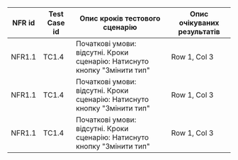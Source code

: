 | NFR id	 | Test Case id | Опис кроків тестового сценарію | Опис очікуваних результатів |
|----------|----------|----------|----------|
| NFR1.1	 | TC1.4 | Початкові умови: відсутні. Кроки сценарію: Натиснуто кнопку "Змінити тип" | Row 1, Col 3 |
| NFR1.1	 | TC1.4 | Початкові умови: відсутні. Кроки сценарію: Натиснуто кнопку "Змінити тип" | Row 1, Col 3 |
| NFR1.1	 | TC1.4 | Початкові умови: відсутні. Кроки сценарію: Натиснуто кнопку "Змінити тип" | Row 1, Col 3 |
